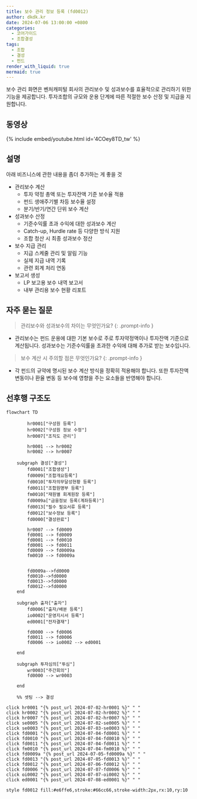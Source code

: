 ```yaml
---
title: 보수 관리 정보 등록 (fd0012)
author: dkdk.kr
date: 2024-07-06 13:00:00 +0800
categories:
  - 코어가이드
  - 조합결성
tags:
  - 조합
  - 결성
  - 펀드
render_with_liquid: true
mermaid: true
---
```

보수 관리 화면은 벤처캐피털 회사의 관리보수 및 성과보수를 효율적으로 관리하기 위한 기능을 제공합니다. 투자조합의 규모와 운용 단계에 따른 적절한 보수 산정 및 지급을 지원합니다.

## 동영상

{% include embed/youtube.html id='4COey8TD_tw' %}

## 설명

아래 비즈니스에 관한 내용을 좀더 추가하는 게 좋을 것

-  관리보수 계산
	- 투자 약정 총액 또는 투자잔액 기준 보수율 적용
	- 펀드 생애주기별 차등 보수율 설정
	- 분기/반기/연간 단위 보수 계산
- 성과보수 산정
	- 기준수익률 초과 수익에 대한 성과보수 계산
	- Catch-up, Hurdle rate 등 다양한 방식 지원
	- 조합 청산 시 최종 성과보수 정산
- 보수 지급 관리
	- 지급 스케줄 관리 및 알림 기능
	- 실제 지급 내역 기록
	- 관련 회계 처리 연동
- 보고서 생성
	- LP 보고용 보수 내역 보고서
	- 내부 관리용 보수 현황 리포트

## 자주 묻는 질문

> 관리보수와 성과보수의 차이는 무엇인가요?
{: .prompt-info }

- 관리보수는 펀드 운용에 대한 기본 보수로 주로 투자약정액이나 투자잔액 기준으로 계산됩니다. 성과보수는 기준수익률을 초과한 수익에 대해 추가로 받는 보수입니다.

> 보수 계산 시 주의할 점은 무엇인가요?
{: .prompt-info }

- 각 펀드의 규약에 명시된 보수 계산 방식을 정확히 적용해야 합니다. 또한 투자잔액 변동이나 환율 변동 등 보수에 영향을 주는 요소들을 반영해야 합니다.




## 선후행 구조도

```mermaid
flowchart TD

        hr0001["구성원 등록"]
        hr0002["구성원 정보 수정"]
        hr0007["조직도 관리"]

        hr0001 --> hr0002
        hr0002 --> hr0007

    subgraph 결성["결성"]
        fd0001["조합생성"]
        fd0009["조합개요등록"]
        fd0010["투자의무달성현황 등록"]
        fd0011["조합원명부 등록"]
        fm0010["재원별 회계원장 등록"]
        fd0009a["금융정보 등록(계좌등록)"]
        fd0013["필수 필요서류 등록"]
        fd0012["보수정보 등록"]
        fd0000["결성완료"]

        hr0007 --> fd0009
        fd0001 --> fd0009
        fd0001 --> fd0010
        fd0001 --> fd0011 
        fd0009 --> fd0009a 
        fm0010 --> fd0009a


        fd0009a-->fd0000
        fd0010-->fd0000
        fd0013-->fd0000
        fd0012-->fd0000
    end

    subgraph 출자["출자"]
        fd0006["출자/배분 등록"]
        io0002["운영지시서 등록"]
        ed0001["전자결재"]

        fd0000 --> fd0006
        fd0011 --> fd0006
        fd0006 --> io0002 --> ed0001

    end

    subgraph 투자심의["투심"]
        wr0003["주간회의"]
        fd0000 --> wr0003

    end

    %% 셋팅 --> 결성
    
click hr0001 "{% post_url 2024-07-02-hr0001 %}" " "
click hr0002 "{% post_url 2024-07-02-hr0002 %}" " "
click hr0007 "{% post_url 2024-07-02-hr0007 %}" " "
click se0005 "{% post_url 2024-07-02-se0005 %}" " "
click se0003 "{% post_url 2024-07-03-se0003 %}" " "
click fd0001 "{% post_url 2024-07-04-fd0001 %}" " "
click fd0010 "{% post_url 2024-07-04-fd0010 %}" " "
click fd0011 "{% post_url 2024-07-04-fd0011 %}" " "
click fm0010 "{% post_url 2024-07-04-fm0010 %}" " "
click fd0009a "{% post_url 2024-07-05-fd0009a %}" " "
click fd0013 "{% post_url 2024-07-05-fd0013 %}" " "
click fd0012 "{% post_url 2024-07-06-fd0012 %}" " "
click fd0006 "{% post_url 2024-07-07-fd0006 %}" " "
click oi0002 "{% post_url 2024-07-07-oi0002 %}" " "
click ed0001 "{% post_url 2024-07-08-ed0001 %}" " "

style fd0012 fill:#e6ffe6,stroke:#66cc66,stroke-width:2px,rx:10,ry:10
```
